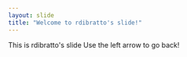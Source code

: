 ```yaml
---
layout: slide
title: "Welcome to rdibratto's slide!"
---
```

This is rdibratto's slide
Use the left arrow to go back!
